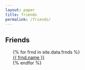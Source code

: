 ```yaml
---
layout: paper
title: friends
permalink: /friends/
---
```


<h2>Friends</h2>
<ul style="list-style: none;">
{% for frnd in site.data.frnds %}
<li>
<a href="{{ frnd.link }}">
{{ frnd.name }}
</a>
</li>
{% endfor %}
</ul>